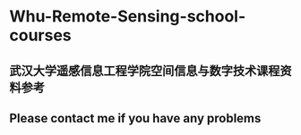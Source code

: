 # Whu-Remote-Sensing-school-courses
## 武汉大学遥感信息工程学院空间信息与数字技术课程资料参考
## Please contact me if you have any problems

